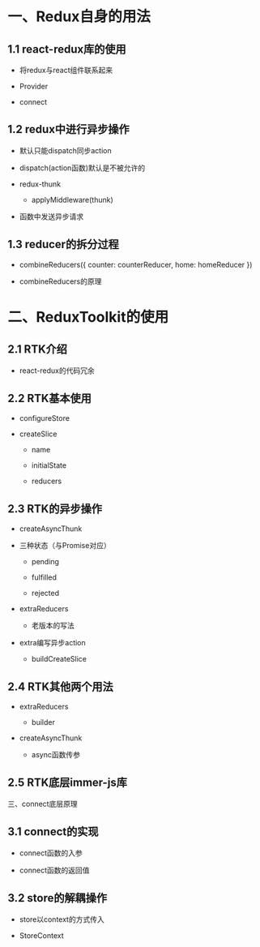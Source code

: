 # 一、Redux自身的用法

## 1.1 react-redux库的使用

+ 将redux与react组件联系起来

+ Provider

+ connect

## 1.2 redux中进行异步操作

+ 默认只能dispatch同步action

+ dispatch(action函数)默认是不被允许的

+ redux-thunk

  + applyMiddleware(thunk)

+ 函数中发送异步请求

## 1.3 reducer的拆分过程

+ combineReducers({ counter: counterReducer, home: homeReducer })

+ combineReducers的原理

# 二、ReduxToolkit的使用

## 2.1 RTK介绍

+ react-redux的代码冗余

## 2.2 RTK基本使用

+ configureStore

+ createSlice

  + name

  + initialState

  + reducers

## 2.3 RTK的异步操作

+ createAsyncThunk

+ 三种状态（与Promise对应）

  + pending

  + fulfilled

  + rejected

+ extraReducers

  + 老版本的写法

+ extra编写异步action

  + buildCreateSlice

## 2.4 RTK其他两个用法

+ extraReducers

  + builder

+ createAsyncThunk

  + async函数传参

## 2.5 RTK底层immer-js库

三、connect底层原理

## 3.1 connect的实现

+ connect函数的入参

+ connect函数的返回值

## 3.2 store的解耦操作

+ store以context的方式传入

+ StoreContext